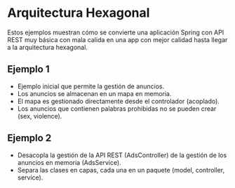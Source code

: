 # Arquitectura Hexagonal

Estos ejemplos muestran cómo se convierte una aplicación Spring con API REST muy básica con mala calida en una app con mejor calidad hasta llegar a la arquitectura hexagonal.

## Ejemplo 1

* Ejemplo inicial que permite la gestión de anuncios.
* Los anuncios se almacenan en un mapa en memoria.
* El mapa es gestionado directamente desde el controlador (acoplado).
* Los anuncios que contienen palabras prohibidas no se pueden crear (sex, violence).

## Ejemplo 2

* Desacopla la gestión de la API REST (AdsController) de la gestión de los anuncios en memoria (AdsService).
* Separa las clases en capas, cada una en un paquete (model, controller, service).
